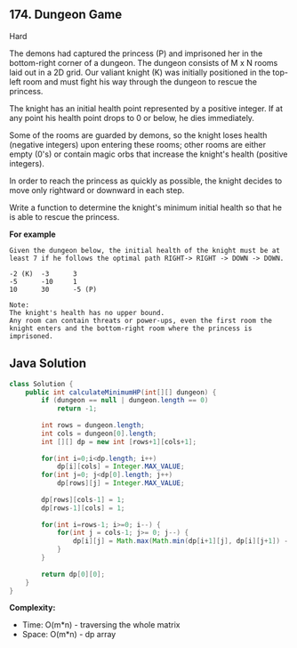 ## 174. Dungeon Game
Hard

The demons had captured the princess (P) and imprisoned her in the bottom-right corner of a dungeon. The dungeon consists of M x N rooms laid out in a 2D grid. Our valiant knight (K) was initially positioned in the top-left room and must fight his way through the dungeon to rescue the princess.

The knight has an initial health point represented by a positive integer. If at any point his health point drops to 0 or below, he dies immediately.

Some of the rooms are guarded by demons, so the knight loses health (negative integers) upon entering these rooms; other rooms are either empty (0's) or contain magic orbs that increase the knight's health (positive integers).

In order to reach the princess as quickly as possible, the knight decides to move only rightward or downward in each step.

Write a function to determine the knight's minimum initial health so that he is able to rescue the princess.

**For example**
```
Given the dungeon below, the initial health of the knight must be at least 7 if he follows the optimal path RIGHT-> RIGHT -> DOWN -> DOWN.

-2 (K)	-3		3
-5		-10		1
10		30		-5 (P)
```

```
Note:
The knight's health has no upper bound.
Any room can contain threats or power-ups, even the first room the knight enters and the bottom-right room where the princess is imprisoned.
```

## Java Solution
```java
class Solution {
    public int calculateMinimumHP(int[][] dungeon) {
        if (dungeon == null | dungeon.length == 0)
            return -1;
        
        int rows = dungeon.length;
        int cols = dungeon[0].length;
        int [][] dp = new int [rows+1][cols+1];
        
        for(int i=0;i<dp.length; i++)
            dp[i][cols] = Integer.MAX_VALUE;
        for(int j=0; j<dp[0].length; j++)
            dp[rows][j] = Integer.MAX_VALUE;
        
        dp[rows][cols-1] = 1;
        dp[rows-1][cols] = 1;
        
        for(int i=rows-1; i>=0; i--) {
            for(int j = cols-1; j>= 0; j--) {
                dp[i][j] = Math.max(Math.min(dp[i+1][j], dp[i][j+1]) - dungeon[i][j], 1);
            }
        }
        
        return dp[0][0];
    }
}
```

**Complexity:**
* Time: O(m*n) - traversing the whole matrix
* Space: O(m*n) - dp array